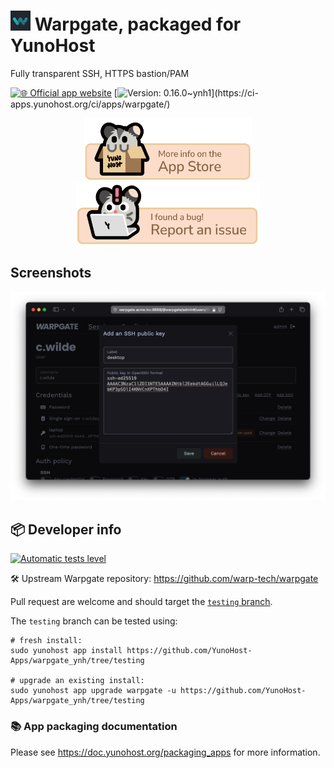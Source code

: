 <!--
N.B.: This README was automatically generated by <https://github.com/YunoHost/apps_tools/blob/main/readme_generator>
It shall NOT be edited by hand.
-->

<h1>
  <img src="https://raw.githubusercontent.com/YunoHost/apps/main/logos/warpgate.png" width="32px" alt="Logo of Warpgate">
  Warpgate, packaged for YunoHost
</h1>

Fully transparent SSH, HTTPS bastion/PAM

[![🌐 Official app website](https://img.shields.io/badge/Official_app_website-darkgreen?style=for-the-badge)](https://warpgate.null.page/)
[![Version: 0.16.0~ynh1](https://img.shields.io/badge/Version-0.16.0~ynh1-rgb(18,138,11)?style=for-the-badge)](https://ci-apps.yunohost.org/ci/apps/warpgate/)

<div align="center">
<a href="https://apps.yunohost.org/app/warpgate"><img height="100px" src="https://github.com/YunoHost/yunohost-artwork/raw/refs/heads/main/badges/neopossum-badges/badge_more_info_on_the_appstore.svg"/></a>
<a href="https://github.com/YunoHost-Apps/warpgate_ynh/issues"><img height="100px" src="https://github.com/YunoHost/yunohost-artwork/raw/refs/heads/main/badges/neopossum-badges/badge_report_an_issue.svg"/></a>
</div>


## Screenshots
![Screenshot of Warpgate](./doc/screenshots/screenshot.png)

## 📦 Developer info

[![Automatic tests level](https://apps.yunohost.org/badge/cilevel/warpgate)](https://ci-apps.yunohost.org/ci/apps/warpgate/)

🛠️ Upstream Warpgate repository: <https://github.com/warp-tech/warpgate>

Pull request are welcome and should target the [`testing` branch](https://github.com/YunoHost-Apps/warpgate_ynh/tree/testing).

The `testing` branch can be tested using:
```
# fresh install:
sudo yunohost app install https://github.com/YunoHost-Apps/warpgate_ynh/tree/testing

# upgrade an existing install:
sudo yunohost app upgrade warpgate -u https://github.com/YunoHost-Apps/warpgate_ynh/tree/testing
```

### 📚 App packaging documentation

Please see <https://doc.yunohost.org/packaging_apps> for more information.